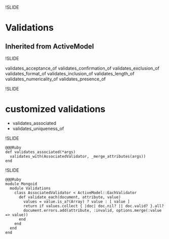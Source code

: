!SLIDE

# Validations #
## Inherited from ActiveModel ##

!SLIDE

validates_acceptance_of
validates_confirmation_of
validates_exclusion_of
validates_format_of
validates_inclusion_of
validates_length_of
validates_numericality_of
validates_presence_of

!SLIDE

# customized validations #

* validates_associated
* validates_uniqueness_of

!SLIDE

    @@@Ruby
    def validates_associated(*args)
      validates_with(AssociatedValidator, _merge_attributes(args))
    end

!SLIDE

    @@@Ruby
    module Mongoid
      module Validations
        class AssociatedValidator < ActiveModel::EachValidator
          def validate_each(document, attribute, value)
            values = value.is_a?(Array) ? value : [ value ]
            return if values.collect { |doc| doc.nil? || doc.valid? }.all?
            document.errors.add(attribute, :invalid, options.merge(:value => value))
          end
        end
      end
    end
    